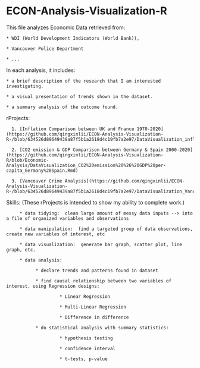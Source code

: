 # ECON-Analysis-Visualization-R

This file analyzes Economic Data retrieved from:

    * WDI (World Development Indicators (World Bank)), 
    
    * Vancouver Police Department
    
    * ...


In each analysis, it includes:

    * a brief description of the research that I am interested investigating.
    
    * a visual presentation of trends shown in the dataset.
    
    * a summary analysis of the outcome found.


rProjects:

      1. [Inflation Comparison between UK and France 1970-2020](https://github.com/qingxinlii/ECON-Analysis-Visualization-R-/blob/634526d89649439a87f5b1a2618d4c19fb7a2e97/DataVisualization_inflation%20UK%20France.Rmd)

      2. [CO2 emission & GDP Comparison between Germany & Spain 2000-2020](https://github.com/qingxinlii/ECON-Analysis-Visualization-R/blob/Economic-Analysis/DataVisualization_CO2%20emission%20%26%20GDP%20per-capita_Germany%20Spain.Rmd)
      
      3. [Vancouver Crime Analysis](https://github.com/qingxinlii/ECON-Analysis-Visualization-R-/blob/634526d89649439a87f5b1a2618d4c19fb7a2e97/DataVisualization_Vancouver%20Crime%20on%20October%205th%202021.Rmd)
      
      


Skills:   (These rProjects is intended to show my ability to complete work.)
         
         * data tidying:  clean large amount of messy data inputs --> into a file of organized variables and observations
         
         * data manipulation:  find a targeted group of data observations, create new variables of interest, etc
         
         * data visualization:  generate bar graph, scatter plot, line graph, etc. 
         
         * data analysis:  
               
               * declare trends and patterns found in dataset
               
               * find causal relationship between two variables of interest, using Regression designs:
                        
                        * Linear Regression
                        
                        * Multi-Linear Regression
                        
                        * Difference in difference 
               
               * do statistical analysis with summary statistics:
                        
                        * hypothesis testing
                        
                        * confidence interval
                        
                        * t-tests, p-value
                        
